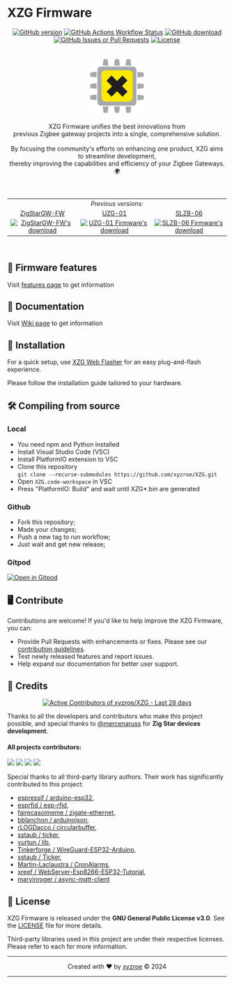 # XZG Firmware
<div align="center"> 
<a href="https://github.com/xyzroe/xzg/releases"><img src="https://img.shields.io/github/release/xyzroe/xzg.svg" alt="GitHub version"></img></a>
<a href="https://github.com/xyzroe/XZG/actions/workflows/build_fw.yml"><img src="https://img.shields.io/github/actions/workflow/status/xyzroe/XZG/build_fw.yml" alt="GitHub Actions Workflow Status"></img></a>
<a href="https://github.com/xyzroe/xzg/releases/latest"><img src="https://img.shields.io/github/downloads/xyzroe/xzg/total.svg" alt="GitHub download"></img></a>
<a href="https://github.com/xyzroe/XZG/issues"><img src="https://img.shields.io/github/issues/xyzroe/XZG" alt="GitHub Issues or Pull Requests"></img></a>
<a href="LICENSE"><img src="https://img.shields.io/github/license/xyzroe/xzg.svg" alt="License"></img></a>
</div>
<div align="center"> 
<br><br>
<a href="https://xzg.xyzroe.cc"><img src="src/websrc/img/logo.svg" width="128" height="128" alt="XZG logo"></a>
<br><br>
XZG Firmware unifies the best innovations from<br>
previous Zigbee gateway projects into a single, comprehensive solution.<br>
<br>
By focusing the community's efforts on enhancing one product, XZG aims to streamline development,<br>
thereby improving the capabilities and efficiency of your Zigbee Gateways. 🌍
</div>
<br><br> 
<table width="40%" align="center">
<tr align="center">
 <td colspan="3"><i>Previous versions:</i></td>
</tr>
  <tr align="center">
    <td><a href="https://github.com/xyzroe/ZigStarGW-FW/releases/latest">ZigStarGW-FW</a></td>
    <td><a href="https://github.com/mercenaruss/uzg-firmware/releases/latest">UZG-01</a></td>
    <td><a href="https://github.com/smlight-dev/slzb-06-firmware/releases/">SLZB-06</a></td>
  </tr>
  <tr align="center">
    <td><a href="https://github.com/xyzroe/ZigStarGW-FW/releases/latest"><img src="https://img.shields.io/github/downloads/xyzroe/ZigStarGW-FW/total.svg" alt="ZigStarGW-FW's download"></a></td>
    <td><a href="https://github.com/mercenaruss/uzg-firmware/releases/latest"><img src="https://img.shields.io/github/downloads/mercenaruss/uzg-firmware/total.svg" alt="UZG-01 Firmware's download"></a></td>
    <td><a href="https://github.com/smlight-dev/slzb-06-firmware/releases/latest"><img src="https://img.shields.io/github/downloads/smlight-dev/slzb-06-firmware/total.svg" alt="SLZB-06 Firmware's download"></a></td>
  </tr>
</table>
<br> 

## 🍓 Firmware features

Visit [features page](https://xzg.xyzroe.cc/features/) to get information 

## 📔 Documentation

Visit [Wiki page](https://xzg.xyzroe.cc/quick-start/) to get information 

## 🚀 Installation

For a quick setup, use [XZG Web Flasher](https://xzg.xyzroe.cc/install) for an easy plug-and-flash experience.

Please follow the installation guide tailored to your hardware.

## 🛠️ Compiling from source

### Local

- You need npm and Python installed
- Install Visual Studio Code (VSC)  
- Install PlatformIO extension to VSC  
- Clone this repository  
  `git clone --recurse-submodules https://github.com/xyzroe/XZG.git`
- Open `XZG.code-workspace` in VSC
- Press "PlatformIO: Build" and wait until XZG*.bin are generated  

### Github
 - Fork this repository;
 - Made your changes;
 - Push a new tag to run workflow;
 - Just wait and get new release;
  
### Gitpod

[![Open in Gitpod](https://gitpod.io/button/open-in-gitpod.svg)](https://gitpod.io/#https://github.com/xyzroe/XZG)

## 🖥️ Contribute

Contributions are welcome! If you'd like to help improve the XZG Firmware, you can:

- Provide Pull Requests with enhancements or fixes. Please see our [contribution guidelines](CONTRIBUTING.md).
- Test newly released features and report issues.
- Help expand our documentation for better user support.

## 🎉 Credits 

<!-- Copy-paste in your Readme.md file -->
<a href="https://next.ossinsight.io/widgets/official/compose-recent-active-contributors?repo_id=777202050&limit=30" target="_blank" style="display: block" align="center">
  <picture>
    <source media="(prefers-color-scheme: dark)" srcset="https://next.ossinsight.io/widgets/official/compose-recent-active-contributors/thumbnail.png?repo_id=777202050&limit=30&image_size=auto&color_scheme=dark" width="655" height="auto">
    <img alt="Active Contributors of xyzroe/XZG - Last 28 days" src="https://next.ossinsight.io/widgets/official/compose-recent-active-contributors/thumbnail.png?repo_id=777202050&limit=30&image_size=auto&color_scheme=light" width="655" height="auto">
  </picture>
</a>
<!-- Made with [OSS Insight](https://ossinsight.io/) -->

Thanks to all the developers and contributors who make this project possible, and special thanks to [@mercenaruss](https://github.com/mercenaruss/) for **Zig Star devices development**.

#### All projects contributors:
<a href="https://github.com/xyzroe/XZG/graphs/contributors"><img src="https://contrib.rocks/image?repo=xyzroe/XZG" /></a>
<a href="https://github.com/xyzroe/ZigStarGW-FW/graphs/contributors"><img src="https://contrib.rocks/image?repo=xyzroe/ZigStarGW-FW" /></a>
<a href="https://github.com/mercenaruss/uzg-firmware/graphs/contributors"><img src="https://contrib.rocks/image?repo=mercenaruss/uzg-firmware" /></a>
<a href="https://github.com/smlight-dev/slzb-06-firmware/graphs/contributors"><img src="https://contrib.rocks/image?repo=smlight-dev/slzb-06-firmware" /></a>


Special thanks to all third-party library authors. Their work has significantly contributed to this project:

- [espressif / arduino-esp32](https://github.com/espressif/arduino-esp32), 
- [esprfid / esp-rfid](https://github.com/esprfid/esp-rfid), 
- [fairecasoimeme / zigate-ethernet](https://github.com/fairecasoimeme/ZiGate-Ethernet), 
- [bblanchon / arduinojson](https://github.com/bblanchon/ArduinoJson), 
- [rLOGDacco / circularbuffer](https://github.com/rLOGDacco/CircularBuffer), 
- [sstaub / ticker](https://github.com/sstaub/Ticker), 
- [vurtun / lib](https://github.com/vurtun/lib),
- [Tinkerforge / WireGuard-ESP32-Arduino](https://github.com/Tinkerforge/WireGuard-ESP32-Arduino),  
- [sstaub / Ticker](https://github.com/sstaub/Ticker),
- [Martin-Laclaustra / CronAlarms](https://github.com/Martin-Laclaustra/CronAlarms),
- [xreef / WebServer-Esp8266-ESP32-Tutorial](https://github.com/xreef/WebServer-Esp8266-ESP32-Tutorial),
- [marvinroger / async-mqtt-client](https://github.com/marvinroger/async-mqtt-client)


## 📄 License

XZG Firmware is released under the **GNU General Public License v3.0**. See the [LICENSE](LICENSE) file for more details.

Third-party libraries used in this project are under their respective licenses. Please refer to each for more information.

---

<div align="center"> Created with &#x2764;&#xFE0F; by <a href="https://xyzroe.cc/">xyzroe</a> © 2024</div>

---
